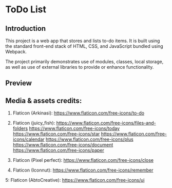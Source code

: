 # ToDo List
## Introduction

This project is a web app that stores and lists to-do items. It is built using the standard front-end stack of HTML, CSS, and JavaScript bundled using Webpack.

The project primarily demonstrates use of modules, classes, local storage, as well as use of external libraries to provide or enhance functionality.

## Preview

<!-- [![To Do List](./demo.png)](https://yuliana-r.github.io/todo-list/) -->

## Media & assets credits:

1. Flaticon (Arkinasi): https://www.flaticon.com/free-icons/to-do

2. Flaticon (juicy_fish): https://www.flaticon.com/free-icons/files-and-folders https://www.flaticon.com/free-icons/today https://www.flaticon.com/free-icons/star https://www.flaticon.com/free-icons/calendar https://www.flaticon.com/free-icons/plus https://www.flaticon.com/free-icons/document https://www.flaticon.com/free-icons/paper

3. Flaticon (Pixel perfect): https://www.flaticon.com/free-icons/close

4. Flaticon (Iconnut): https://www.flaticon.com/free-icons/remember

5: Flaticon (AbtoCreative): https://www.flaticon.com/free-icons/ui